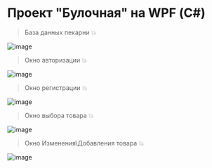 # Проект "Булочная" на WPF (С#)

>База данных пекарни 💥

![image](https://user-images.githubusercontent.com/110523242/222237757-71c75094-7407-4654-a64d-c4fef27a0983.png)

>Окно авторизации 💥

![image](https://user-images.githubusercontent.com/110523242/220832823-40144146-b289-41c8-9e3c-04fe42977555.png)

>Окно регистрации 💥

![image](https://user-images.githubusercontent.com/110523242/220836418-523c6a03-eb33-45c0-a977-029e54889665.png)

>Окно выбора товара 💥

![image](https://user-images.githubusercontent.com/110523242/222237914-15aba78b-52d7-4214-a5d4-ddea5523346d.png)

>Окно Изменения\Добавления товара 💥

![image](https://user-images.githubusercontent.com/110523242/222238041-61956044-8e15-4fbf-af79-08f07de4bb82.png)
